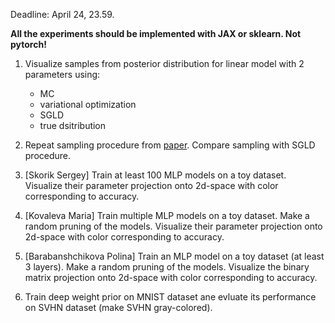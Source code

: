 Deadline: April 24, 23.59.

**All the experiments should be implemented with JAX or sklearn. Not pytorch!**
1. Visualize samples from posterior distribution for linear model with 2 parameters using:
    - MC
    - variational optimization
    - SGLD
    - true dsitribution
    
     
2. Repeat sampling procedure from [paper](https://arxiv.org/abs/1211.4246). Compare sampling with SGLD procedure.

3. [Skorik Sergey] Train at least 100 MLP models on a toy dataset. Visualize their parameter projection onto 2d-space with color corresponding to accuracy.

4. [Kovaleva Maria] Train multiple MLP models on a toy dataset. Make a random pruning of the models. Visualize their parameter projection onto 2d-space with color corresponding to accuracy.
    

5. [Barabanshchikova Polina] Train an MLP model on a toy dataset (at least 3 layers). Make a random pruning of the models. Visualize the binary matrix projection onto 2d-space with color corresponding to accuracy.
   
6. Train deep weight prior on MNIST dataset ane evluate its performance on SVHN dataset (make SVHN gray-colored).

